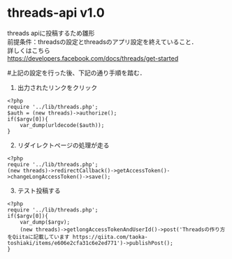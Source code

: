 # threads-api v1.0
threads apiに投稿するため雛形<br>
前提条件：threadsの設定とthreadsのアプリ設定を終えていること．<br>
詳しくはこちら<br>
https://developers.facebook.com/docs/threads/get-started

#上記の設定を行った後、下記の通り手順を踏む．<br>

1. 出力されたリンクをクリック
```php:auth/authorize.php
<?php
require '../lib/threads.php';
$auth = (new threads)->authorize();
if($argv[0]){
    var_dump(urldecode($auth));
}

```
2. リダイレクトページの処理が走る
```php:auth/redirectCallback.php
<?php
require '../lib/threads.php';
(new threads)->redirectCallback()->getAccessToken()->changeLongAccessToken()->save();
```

3. テスト投稿する
```php:auth/post.php
<?php
require '../lib/threads.php';
if($argv[0]){
    var_dump($argv);
    (new threads)->getlongAccessTokenAndUserId()->post('Threadsの作り方をQiitaに記載しています https://qiita.com/taoka-toshiaki/items/e606e2cfa31c6e2ed771')->publishPost();
}
```
